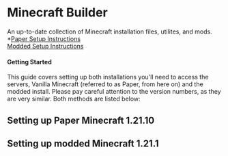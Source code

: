 # Minecraft Builder
An up-to-date collection of Minecraft installation files, utilites, and mods.  
\*[Paper Setup Instructions](#setting_up_paper_minecraft_1.21.10)  
[Modded Setup Instructions](#setting_up_modded_minecraft_1.21.1)  
  

#### Getting Started 
This guide covers setting up both installations you'll need to access the servers, Vanilla Minecraft (referred to as Paper, from here on) and the modded install. Please pay careful attention to the version numbers, as they are very similar. Both methods are listed below:  



  

  

## Setting up Paper Minecraft 1.21.10

## Setting up modded Minecraft 1.21.1

